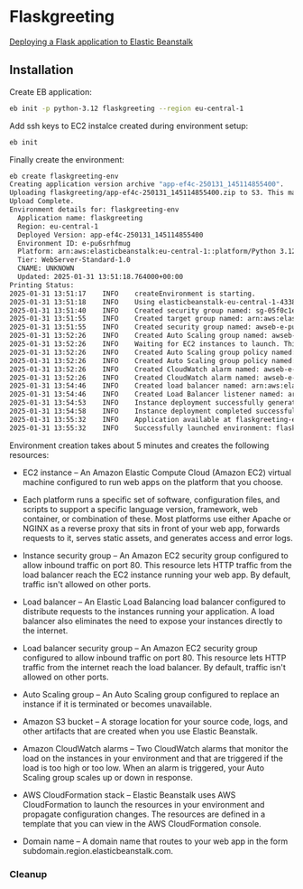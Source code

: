 # Flaskgreeting

[Deploying a Flask application to Elastic Beanstalk](https://docs.aws.amazon.com/elasticbeanstalk/latest/dg/create-deploy-python-flask.html)


## Installation

Create EB application:

```bash
eb init -p python-3.12 flaskgreeting --region eu-central-1
```

Add ssh keys to EC2 instalce created during environment setup:

```bash
eb init
```

Finally create the environment:

```bash
eb create flaskgreeting-env
Creating application version archive "app-ef4c-250131_145114855400".
Uploading flaskgreeting/app-ef4c-250131_145114855400.zip to S3. This may take a while.
Upload Complete.
Environment details for: flaskgreeting-env
  Application name: flaskgreeting
  Region: eu-central-1
  Deployed Version: app-ef4c-250131_145114855400
  Environment ID: e-pu6srhfmug
  Platform: arn:aws:elasticbeanstalk:eu-central-1::platform/Python 3.12 running on 64bit Amazon Linux 2023/4.4.0
  Tier: WebServer-Standard-1.0
  CNAME: UNKNOWN
  Updated: 2025-01-31 13:51:18.764000+00:00
Printing Status:
2025-01-31 13:51:17    INFO    createEnvironment is starting.
2025-01-31 13:51:18    INFO    Using elasticbeanstalk-eu-central-1-433861761153 as Amazon S3 storage bucket for environment data.
2025-01-31 13:51:40    INFO    Created security group named: sg-05f0c1e07d55e3d10
2025-01-31 13:51:55    INFO    Created target group named: arn:aws:elasticloadbalancing:eu-central-1:433861761153:targetgroup/awseb-AWSEB-TFSZZWIU9FAR/0ebf4de10dfceac8
2025-01-31 13:51:55    INFO    Created security group named: awseb-e-pu6srhfmug-stack-AWSEBSecurityGroup-3hSaDagaB91K
2025-01-31 13:52:26    INFO    Created Auto Scaling group named: awseb-e-pu6srhfmug-stack-AWSEBAutoScalingGroup-TMbrfzkT8Qs9
2025-01-31 13:52:26    INFO    Waiting for EC2 instances to launch. This may take a few minutes.
2025-01-31 13:52:26    INFO    Created Auto Scaling group policy named: arn:aws:autoscaling:eu-central-1:433861761153:scalingPolicy:64775d24-abef-4034-8ad9-1559fdd191a1:autoScalingGroupName/awseb-e-pu6srhfmug-stack-AWSEBAutoScalingGroup-TMbrfzkT8Qs9:policyName/awseb-e-pu6srhfmug-stack-AWSEBAutoScalingScaleUpPolicy-qzhNzYmN4GJE
2025-01-31 13:52:26    INFO    Created Auto Scaling group policy named: arn:aws:autoscaling:eu-central-1:433861761153:scalingPolicy:d94165af-a8da-4f60-b2db-b61b9cf4058a:autoScalingGroupName/awseb-e-pu6srhfmug-stack-AWSEBAutoScalingGroup-TMbrfzkT8Qs9:policyName/awseb-e-pu6srhfmug-stack-AWSEBAutoScalingScaleDownPolicy-alS9PslMSw5q
2025-01-31 13:52:26    INFO    Created CloudWatch alarm named: awseb-e-pu6srhfmug-stack-AWSEBCloudwatchAlarmLow-pYBr29eVqn1J
2025-01-31 13:52:26    INFO    Created CloudWatch alarm named: awseb-e-pu6srhfmug-stack-AWSEBCloudwatchAlarmHigh-4jCRJAIlb1pH
2025-01-31 13:54:46    INFO    Created load balancer named: arn:aws:elasticloadbalancing:eu-central-1:433861761153:loadbalancer/app/awseb--AWSEB-owJoODAeDBkg/1f7d474cec570ac8
2025-01-31 13:54:46    INFO    Created Load Balancer listener named: arn:aws:elasticloadbalancing:eu-central-1:433861761153:listener/app/awseb--AWSEB-owJoODAeDBkg/1f7d474cec570ac8/5e9401cbe7ada78a
2025-01-31 13:54:53    INFO    Instance deployment successfully generated a 'Procfile'.
2025-01-31 13:54:58    INFO    Instance deployment completed successfully.
2025-01-31 13:55:32    INFO    Application available at flaskgreeting-env.eba-mcxzd4xf.eu-central-1.elasticbeanstalk.com.
2025-01-31 13:55:32    INFO    Successfully launched environment: flaskgreeting-env
```

Environment creation takes about 5 minutes and creates the following resources:

- EC2 instance – An Amazon Elastic Compute Cloud (Amazon EC2) virtual machine configured to run web apps on the platform that you choose.

- Each platform runs a specific set of software, configuration files, and scripts to support a specific language version, framework, web container, or combination of these. Most platforms use either Apache or NGINX as a reverse proxy that sits in front of your web app, forwards requests to it, serves static assets, and generates access and error logs.

- Instance security group – An Amazon EC2 security group configured to allow inbound traffic on port 80. This resource lets HTTP traffic from the load balancer reach the EC2 instance running your web app. By default, traffic isn't allowed on other ports.

- Load balancer – An Elastic Load Balancing load balancer configured to distribute requests to the instances running your application. A load balancer also eliminates the need to expose your instances directly to the internet.

- Load balancer security group – An Amazon EC2 security group configured to allow inbound traffic on port 80. This resource lets HTTP traffic from the internet reach the load balancer. By default, traffic isn't allowed on other ports.

- Auto Scaling group – An Auto Scaling group configured to replace an instance if it is terminated or becomes unavailable.

- Amazon S3 bucket – A storage location for your source code, logs, and other artifacts that are created when you use Elastic Beanstalk.

- Amazon CloudWatch alarms – Two CloudWatch alarms that monitor the load on the instances in your environment and that are triggered if the load is too high or too low. When an alarm is triggered, your Auto Scaling group scales up or down in response.

- AWS CloudFormation stack – Elastic Beanstalk uses AWS CloudFormation to launch the resources in your environment and propagate configuration changes. The resources are defined in a template that you can view in the AWS CloudFormation console.

- Domain name – A domain name that routes to your web app in the form subdomain.region.elasticbeanstalk.com.


### Cleanup

```bash

```

